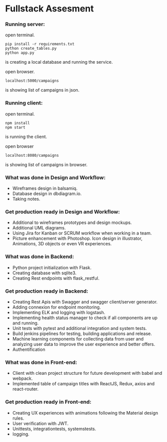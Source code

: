 # Fullstack Assesment

### Running server:
open terminal.
```
pip install -r requirements.txt
python create_tables.py
python app.py
```
is creating a local database and running the service.

open browser.
```
localhost:5000/campaigns
```
is showing list of campaigns in json.

### Running client:
open terminal.
```
npm install
npm start
```
is running the client.

open browser
```
localhost:8080/campaigns
```
is showing list of campaigns in browser.

### What was done in Design and Workflow:

- Wireframes design in balsamiq.
- Database design in dbdiagram.io.
- Taking notes.

### Get production ready in Design and Workflow:

- Additional to wireframes prototypes and design mockups.
- Additional UML diagrams.
- Using Jira for Kanban or SCRUM workflow when working in a team.
- Picture enhancement with Photoshop. Icon design in illustrator, Animations, 3D objects or even VR experiences.

### What was done in Backend:

- Python project initialization with Flask.
- Creating database with sqlite3.
- Creating Rest endpoints with flask_restful.

### Get production ready in Backend:

- Creating Rest Apis with Swagger and swagger client/server generator.
- Adding connexion for endpoint monitoring.
- Implementing ELK and logging with logstash.
- Implementing health status manager to check if all components are up and running.
- Unit tests with pytest and additional integration and system tests.
- Build jenkins pipelines for testing, building applications and release.
- Machine learning components for collecting data from user and analyzing 
user data to improve the user experience and better offers.
- Authentification

### What was done in Front-end:

- Client with clean project structure for future development with babel and webpack.
- Implemented table of campaign titles with ReactJS, Redux, axios and react-router.

### Get production ready in Front-end:

- Creating UX experiences with animations following the Material design rules.
- User verification with JWT.
- Unittests, integrationtests, systemstests.
- logging.

